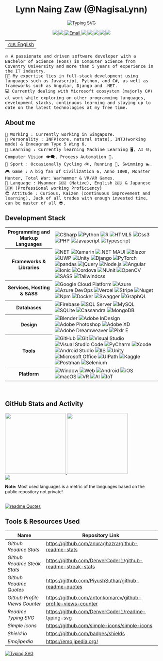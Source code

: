 <h1 align="center">Lynn Naing Zaw (@NagisaLynn) </h1>
<p align="center">
  <a href="https://git.io/typing-svg"><img src="https://readme-typing-svg.demolab.com?font=Fira+Code&pause=1000&center=true&vCenter=true&lines=Tech+Enthusiast;Software+Architect;Full-stack+app+%26+web+Developer;UI%2FUX+Designer" alt="Typing SVG" /></a>
  <br>
 </p>

<p align="center" align='right'>
  <a target="_blank" href="https://lynnnaing.dev/"> 
    <img src="https://img.shields.io/badge/lynnnaing.dev-1572B6?style=for-the-badge&logo=GoogleChrome&logoColor=white" />
  </a><!-- Website -->
  <a target="_blank" href="https://www.linkedin.com/in/lynn-naing-zaw-a2a700148/"> <!-- LinkedIn -->
    <img src="https://img.shields.io/badge/LinkedIn-1572B6.svg?&style=for-the-badge&logo=Linkedin&logoColor=white" />
  </a>
  <a target="_blank" href="mailto:lynnnaingzaw@gmail.com"> <!-- Email -->
    <img alt="Email" src="https://img.shields.io/badge/Email%20-%231572B6.svg?&style=for-the-badge&logo=Gmail&logoColor=white" />
  </a>
  <a target="_blank" href="https://www.coursera.org/user/ad626ff97cae76d42ef9406baea2fd4c"> <!-- coursera -->
    <img src="https://img.shields.io/badge/coursera%20-%231572B6.svg?&style=for-the-badge&logo=Coursera&logoColor=white" />
  </a>
  <a target="_blank" href="https://stackoverflow.com/users/10222785/nagisa-lynn">  <!-- Stackoverflow -->
    <img src="https://img.shields.io/badge/SOF%20-%231572B6.svg?&style=for-the-badge&logo=Stackoverflow&logoColor=white" />
  </a>
  <a target="_blank" href="https://www.kaggle.com/nagisalynn">  <!-- Kaggle -->
    <img src="https://img.shields.io/badge/kaggle%20-%231572B6.svg?&style=for-the-badge&logo=Kaggle&logoColor=white" />
  </a>
  <a target="_blank" href="https://www.credly.com/users/lynn-naing-zaw/badges">  <!-- Credly -->
    <img src="https://img.shields.io/badge/credly%20-%231572B6.svg?&style=for-the-badge&logo=Credly&logoColor=white" />
  </a>
  <a target="_blank" href="#">  <!-- Count -->
    <img src="https://komarev.com/ghpvc/?username=NagisaLynn&style=for-the-badge" style="max-width: 100%;">
  </a>
</p>

<table> <!-- Translation Service -->
 <tr><td><a href="https://github.com/NagisaLynn/NagisaLynn/blob/main/README.md">🇬🇧 English</a></td></tr>
<!--  <tr><td><a href="https://github.com/NagisaLynn/NagisaLynn/blob/main/README.md">🇯🇵 Japanese</a></td></tr> -->
</table>

 <p align="left">
  <samp>🔥 A passionate and driven software developer with a Bachelor of Science (Hons) in Computer Science from Coventry University and more than 5 years of experience in the IT industry.
    <br>👨‍💻 My expertise lies in full-stack development using languages such as Javascript, Python, and C#, as well as frameworks such as Angular, Django and .NET.
    <br>💻 Currently dealing with Microsoft ecosystem (majorly C#) at work while exploring on other programming languages, development stacks, continuous learning and staying up to date on the latest technologies at my free time.
  </samp>
  <br/>
</p>

<h2 align="left">About me</h2>
<p align="left" align='right'>
  <samp> 
    📍 Working : Currently working in Singapore.
    <br> 🤪 Personality : INFP(core, natural state), INTJ(working mode) & Enneagram Type 5 Wing 6.
    <br> 🔭 Learning : Currently learning Machine Learning 🖥️, AI 🌐, Computer Vision 👁️‍🗨️, Process Automation 🤖.
    <br> 🎾 Sport : Occasionally Cycling 🚲, Running 🏃, Swimming 🏊.
    <br> 🎮 Game : A big fan of Civilization 6, Anno 1800, Monster Hunter, Total War: Warhammer & VR/AR Games.
    <br> 🎌 Language : Myanmar 🇲🇲 (Native), English 🇬🇧 & Japanese 🇯🇵 (Professional working Proficiency)
    <br> 😎 Attitude : Curious, Kaizen (continuous improvement and learning), Jack of all trades with enough invested time, can be master of all 😎. 
  </samp> 
</p>

<h2 align="left">Development Stack</h2>
<table> <!-- Table can be done easy without <table><tr><td> tabs see below of this file for simplify table -->
  <tr>
    <th>Programming and Markup Languages</th>
     <td> <!-- Languages --->
      <img alt="CSharp" src="https://img.shields.io/badge/c%23%20-%231572B6.svg?&style=for-the-badge&logo=c-sharp&logoColor=white"/> 
      <img alt="Python" src="https://img.shields.io/badge/python%20-%231572B6.svg?&style=for-the-badge&logo=python&logoColor=white"/> 
      <img alt="R" src="https://img.shields.io/badge/R%20-%231572B6.svg?&style=for-the-badge&logo=R&logoColor=white" />
      <img alt="HTML5" src="https://img.shields.io/badge/Html5%20-%231572B6.svg?&style=for-the-badge&logo=html5&logoColor=white" />
      <img alt="Css3" src="https://img.shields.io/badge/Css3%20-%231572B6.svg?&style=for-the-badge&logo=css3&logoColor=white" />
      <img alt="PHP" src="https://img.shields.io/badge/PHP%20-%231572B6.svg?&style=for-the-badge&logo=php&logoColor=white" />
      <img alt="Javascript" src="https://img.shields.io/badge/Javascript%20-%231572B6.svg?&style=for-the-badge&logo=javascript&logoColor=white" />
      <img alt="Typescript" src="https://img.shields.io/badge/Typescript%20-%231572B6.svg?&style=for-the-badge&logo=Typescript&logoColor=white" />
    </td> <!-- End of Languages --->
  </tr>
  
  <tr>
   <th>Frameworks & Libraries</th>
    <td> <!-- Frameworks --->
      <img alt="NET" src="https://img.shields.io/badge/-.NET-%231572B6?style=for-the-badge&logo=%2ENET&logoColor=white"/>
      <img alt="Xamarin" src="https://img.shields.io/badge/Xamarin-%231572B6?style=for-the-badge&logo=Xamarin&logoColor=white"/>
      <img alt=".NET MAUI" src="https://img.shields.io/badge/MAUI-%231572B6?style=for-the-badge&logo=%2ENETMAUI&logoColor=white"/>
      <img alt="Blazor" src="https://img.shields.io/badge/Blazor-%231572B6?style=for-the-badge&logo=Blazor&logoColor=white"/>
      <img alt="UWP" src="https://img.shields.io/badge/UMP-%231572B6?style=for-the-badge&logo=windows&logoColor=white"/>
      <img alt="Unity" src="https://img.shields.io/badge/Unity-%231572B6?style=for-the-badge&logo=unity&logoColor=white"/>
      <img alt="Django" src="https://img.shields.io/badge/Django-1572B6?style=for-the-badge&logo=django&logoColor=white"/>
      <img alt="PyTorch" src="https://img.shields.io/badge/PyTorch-1572B6.svg?style=for-the-badge&logo=PyTorch&logoColor=white"/>
      <img alt="pandas" src="https://img.shields.io/badge/pandas-1572B6.svg?style=for-the-badge&logo=pandas&logoColor=white"/>
      <img alt="jQuery" src="https://img.shields.io/badge/jQuery-1572B6.svg?&style=for-the-badge&logo=jQuery&logoColor=white" />
      <img alt="Node.js" src="https://img.shields.io/badge/node.js-1572B6?style=for-the-badge&logo=node.js&logoColor=white" />
      <img alt="Angular" src="https://img.shields.io/badge/Angular-1572B6?style=for-the-badge&logo=angular&logoColor=white"/>
      <img alt="Ionic" src="https://img.shields.io/badge/Ionic-%231572B6?style=for-the-badge&logo=ionic&logoColor=white"/>
      <img alt="Cordova" src="https://img.shields.io/badge/Cordova-%231572B6?style=for-the-badge&logo=ApacheCordova&logoColor=white"/>
      <img alt="NUnit" src="https://img.shields.io/badge/NUnit-%231572B6?style=for-the-badge&logo=Nunit&logoColor=white"/>
      <img alt="OpenCV" src="https://img.shields.io/badge/opencv-1572B6.svg?style=for-the-badge&logo=opencv&logoColor=white"/>
      <img alt="SASS" src="https://img.shields.io/badge/SASS-1572B6.svg?style=for-the-badge&logo=SASS&logoColor=white"/>
      <img alt="Tailwindcss" src="https://img.shields.io/badge/tailwindcss-1572B6.svg?style=for-the-badge&logo=tailwind-css&logoColor=white"/>
    </td> <!-- End of Frameworks --->
  </tr>
  
  <tr>
    <th>Services, Hosting & SASS</th>
    <td> <!-- Services --->
      <img alt="Google Cloud Platform" src="https://img.shields.io/badge/Google Cloud Platform-%231572B6.svg?&style=for-the-badge&logo=googlecloud&logoColor=white" /> 
      <img alt="Azure" src="https://img.shields.io/badge/Azure-%231572B6.svg?&style=for-the-badge&logo=microsoftazure&logoColor=white" /> 
      <img alt="Azure DevOps" src="https://img.shields.io/badge/Azure DevOps-%231572B6.svg?&style=for-the-badge&logo=AzureDevOps&logoColor=white" /> 
      <img alt="Vercel" src="https://img.shields.io/badge/vercel-%231572B6.svg?style=for-the-badge&logo=vercel&logoColor=white"/>
      <img alt="Stripe" src="https://img.shields.io/badge/Stripe-1572B6.svg?&style=for-the-badge&logo=Stripe&logoColor=white" />
      <img alt="Nuget" src="https://img.shields.io/badge/Nuget-%231572B6.svg?&style=for-the-badge&logo=nuget&logoColor=white" /> 
      <img alt="Npm" src="https://img.shields.io/badge/Npm-%231572B6.svg?&style=for-the-badge&logo=Npm&logoColor=white" /> 
      <img alt="Docker" src="https://img.shields.io/badge/Docker-%231572B6.svg?&style=for-the-badge&logo=Docker&logoColor=white" /> 
      <img alt="Swagger" src="https://img.shields.io/badge/Swagger-%231572B6.svg?&style=for-the-badge&logo=Swagger&logoColor=white" /> 
      <img alt="GraphQL" src="https://img.shields.io/badge/GraphQL-%231572B6.svg?&style=for-the-badge&logo=GraphQL&logoColor=white" /> 
    </td>  <!-- End of Services --->
  </tr>
  
   <tr>
    <th>Databases</th>
    <td>  <!-- Databases --->
      <img alt="Firebase" src="https://img.shields.io/badge/Firebase-1572B6.svg?&style=for-the-badge&logo=firebase&logoColor=white" /> 
      <img alt="SQL Server" src="https://img.shields.io/badge/MS%20sql%20server-1572B6.svg?&style=for-the-badge&logo=microsoftsqlserver&logoColor=white" />
      <img alt="MySQL" src="https://img.shields.io/badge/MySql-1572B6.svg?&style=for-the-badge&logo=mysql&logoColor=white" />
      <img alt="SQLite" src="https://img.shields.io/badge/SQLite-1572B6.svg?&style=for-the-badge&logo=SQLite&logoColor=white" />
      <img alt="Cassandra" src="https://img.shields.io/badge/Cassandra-1572B6.svg?&style=for-the-badge&logo=ApacheCassandra&logoColor=white" />
      <img alt="MongoDB" src="https://img.shields.io/badge/MongoDB-1572B6.svg?&style=for-the-badge&logo=MongoDB&logoColor=white" />    
    </td> <!-- End of Databases --->
  </tr>
  
  <tr>
    <th>Design</th>
    <td>  <!-- Design --->
      <img alt="Blender" src="https://img.shields.io/badge/Blender-1572B6.svg?&style=for-the-badge&logo=blender&logoColor=white" />
      <img alt="Adobe InDesign" src="https://img.shields.io/badge/adobe%20InDesign-1572B6.svg?&style=for-the-badge&logo=Adobe%20InDesign&logoColor=white" />
      <img alt="Adobe Photoshop" src="https://img.shields.io/badge/adobe%20photoshop-1572B6.svg?style=for-the-badge&logo=adobe%20photoshop&logoColor=white" />
      <img alt="Adobe XD" src="https://img.shields.io/badge/adobe%20xd-1572B6.svg?style=for-the-badge&logo=adobe%20xd&logoColor=white" />
      <img alt="Adobe Dreamweaver" src="https://img.shields.io/badge/Adobe%20Dreamweaver-1572B6.svg?style=for-the-badge&logo=adobe%20Dreamweaver&logoColor=white" />
      <img alt="Pixlr E" src="https://img.shields.io/badge/pixlr%20e-1572B6.svg?style=for-the-badge&logo=pixlre&logoColor=white" />
    </td> <!-- End of Design --->
  </tr>
  
  <tr>
    <th>Tools</th>
    <td>  <!-- Tools --->
      <img alt="GitHub" src="https://img.shields.io/badge/github%20-%231572B6.svg?&style=for-the-badge&logo=github&logoColor=white" />
      <img alt="Git" src="https://img.shields.io/badge/git%20-%231572B6.svg?&style=for-the-badge&logo=git&logoColor=white" />
      <img alt="Visual Studio" src="https://img.shields.io/badge/visual studio%20-%231572B6.svg?&style=for-the-badge&logo=visualstudio&logoColor=white" />
      <img alt="Visual Studio Code" src="https://img.shields.io/badge/visual%20studio%20code-1572B6.svg?&style=for-the-badge&logo=visualstudiocode&logoColor=white" />
      <img alt="PyCharm" src="https://img.shields.io/badge/PyCharm%20-%231572B6.svg?&style=for-the-badge&logo=pycharm&logoColor=white" />
      <img alt="Xcode" src="https://img.shields.io/badge/Xcode%20-%231572B6.svg?&style=for-the-badge&logo=xcode&logoColor=white" />
      <img alt="Android Studio" src="https://img.shields.io/badge/android studio%20-%231572B6.svg?&style=for-the-badge&logo=androidstudio&logoColor=white" />
      <img alt="IIS" src="https://img.shields.io/badge/iis%20-%231572B6.svg?&style=for-the-badge&logo=windows&logoColor=white" />
      <img alt="Unity" src="https://img.shields.io/badge/unity%20-%231572B6.svg?&style=for-the-badge&logo=unity&logoColor=white" /> 
      <img alt="Microsoft Office" src="https://img.shields.io/badge/Microsoft%20office%20-%231572B6.svg?&style=for-the-badge&logo=microsoftoffice&logoColor=white" /> 
      <img alt="UIPath" src="https://img.shields.io/badge/UIPath-1572B6?style=for-the-badge&logo=UIPath&logoColor=white" />
      <img alt="Kaggle" src="https://img.shields.io/badge/Kaggle-1572B6?style=for-the-badge&logo=kaggle&logoColor=white" />
      <img alt="Postman" src="https://img.shields.io/badge/Postman-1572B6?style=for-the-badge&logo=postman&logoColor=white" />
      <img alt="Selenium" src="https://img.shields.io/badge/selenium-1572B6?style=for-the-badge&logo=selenium&logoColor=white" />
    </td> <!-- End of Tools --->
  </tr>
  
  <tr>
    <th>Platform</th>
    <td> <!-- Platform --->
        <img alt="Window" src="https://img.shields.io/badge/window%20-%231572B6.svg?&style=for-the-badge&logo=windows&logoColor=white" /> 
        <img alt="Web" src="https://img.shields.io/badge/web%20-%231572B6.svg?&style=for-the-badge&logo=googlechrome&logoColor=white" /> 
        <img alt="Android" src="https://img.shields.io/badge/Android%20-%231572B6.svg?&style=for-the-badge&logo=Android&logoColor=white" /> 
        <img alt="iOS" src="https://img.shields.io/badge/iOS%20-%231572B6.svg?&style=for-the-badge&logo=apple&logoColor=white" /> 
        <img alt="macOS" src="https://img.shields.io/badge/mac%20os-1572B6?style=for-the-badge&logo=macos&logoColor=F0F0F0" /> 
        <img alt="VR" src="https://img.shields.io/badge/VR%20-%231572B6.svg?&style=for-the-badge&logo=virtualreality&logoColor=white" /> 
        <img alt="AI" src="https://img.shields.io/badge/AI%20-%231572B6.svg?&style=for-the-badge&logo=I&logoColor=white" /> 
        <img alt="IoT" src="https://img.shields.io/badge/iot%20-%231572B6.svg?&style=for-the-badge&logo=iot&logoColor=white" /> 
    </td> <!-- End of Platform --->
  </tr>
  
<!--   <tr>
    <th>Misc</th>
    <td> <!-- Misc --->
<!--         <img alt="OpenAPI" src="https://img.shields.io/badge/RESTful API%20-%231572B6.svg?&style=for-the-badge&logo=RESTfulAPI&logoColor=white" /> 
        <img alt="Game Dev" src="https://img.shields.io/badge/game dev%20-%231572B6.svg?&style=for-the-badge&logo=playstationcontroller&logoColor=white" />  -->  
<!--     </td> <!-- End of Misc --->
  <!--  </tr> -->
</table>
<br/>

<h2 align="left">GitHub Stats and Activity</h2>
<p align = "left">
  
  <!--<a href="https://stackoverflow.com/users/10222785/nagisa-lynn">
    <Img src = "https://github-readme-stackoverflow.vercel.app/?userID=10222785&theme=tokyonight"/>
  </a>-->
 
  <a href="https://github.com/NagisaLynn">
    <img height=200em src = "https://github-readme-stats-nagisalynn.vercel.app/api?username=NagisaLynn&count_private=true&hide_border=true&show_icons=true&line_height=27&theme=tokyonight"/>
  </a>
  <a href="https://github.com/DenverCoder1/github-readme-streak-stats">
     <img height=200em src="https://streak-stats.demolab.com/?user=NagisaLynn&theme=tokyonight&hide_border=true"/>
  </a>
  <br>
  <a href="https://github.com/NagisaLynn">
    <img src = "https://github-readme-stats-nagisalynn.vercel.app/api/top-langs/?username=NagisaLynn&langs_count=8&count_private=true&hide_border=true&layout=compact&line_height=27&theme=tokyonight">
  </a>
  
</p>
<b>Note:</b> Most used languages is a metric of the languages based on the public repository not private!
<br>
<br>

[![readme Quotes](https://quotes-github-readme.vercel.app/api?type=horizontal&theme=tokyonight)](https://github.com/piyushsuthar/github-readme-quotes)

<h2 align ="left">Tools & Resources Used </h2>
<!-- This is simplify table -->

| Name                             | Repository Link                                                |
| ---------------------------------|--------------------------------------------------------------- |
| _Github Readme Stats_            | https://github.com/anuraghazra/github-readme-stats             |
| _Github Readme Steak Stats_      | https://github.com/DenverCoder1/github-readme-streak-stats     |
| _Github Readme Quotes_           | https://github.com/PiyushSuthar/github-readme-quotes           |
| _Github Profile Views Counter_   | https://github.com/antonkomarev/github-profile-views-counter   |
| _Readme Typing SVG_              | https://github.com/DenverCoder1/readme-typing-svg              |
| _Simple icons_                   | https://github.com/simple-icons/simple-icons                   |
| _Shield.io_                      | https://github.com/badges/shields                              |
| _Emojipedia_                     | https://emojipedia.org/                                        |

<!-- Generated by Readme Typing SVG -->

<a href="https://git.io/typing-svg"><img src="https://readme-typing-svg.demolab.com?font=Arial&size=30&pause=1000&color=FFFFFF&vCenter=true&width=1100&height=80&lines=Thank+you+for+visiting!+See+you+again+soon!+%F0%9F%91%8B;%E3%81%8A%E8%B6%8A%E3%81%97%E9%A0%82%E3%81%8D%E3%81%82%E3%82%8A%E3%81%8C%E3%81%A8%E3%81%86%E3%81%94%E3%81%96%E3%81%84%E3%81%BE%E3%81%99%EF%BC%81+%E3%81%BE%E3%81%9F%E3%81%8A%E4%BC%9A%E3%81%84%E3%81%97%E3%81%BE%E3%81%97%E3%82%87%E3%81%86!+%F0%9F%91%8B;%E1%80%9C%E1%80%AC%E1%80%9B%E1%80%B1%E1%80%AC%E1%80%80%E1%80%BA%E1%80%9C%E1%80%8A%E1%80%BA%E1%80%95%E1%80%90%E1%80%BA%E1%80%99%E1%80%BE%E1%80%AF%E1%80%A1%E1%80%90%E1%80%BD%E1%80%80%E1%80%BA+%E1%80%80%E1%80%BB%E1%80%B1%E1%80%B8%E1%80%87%E1%80%B0%E1%80%B8%E1%80%90%E1%80%84%E1%80%BA%E1%80%95%E1%80%AB%E1%80%9E%E1%80%8A%E1%80%BA%E1%81%8B+%E1%80%99%E1%80%80%E1%80%BC%E1%80%AC%E1%80%81%E1%80%84%E1%80%BA+%E1%80%95%E1%80%BC%E1%80%94%E1%80%BA%E1%80%90%E1%80%BD%E1%80%B1%E1%80%B7%E1%80%80%E1%80%BC%E1%80%99%E1%80%9A%E1%80%BA!+%F0%9F%91%8B" alt="Typing SVG" /></a>

<!---
NagisaLynn/NagisaLynn is a ✨ special ✨ repository because its `README.md` (this file) appears on your GitHub profile.
You can click the Preview link to take a look at your changes.
--->
